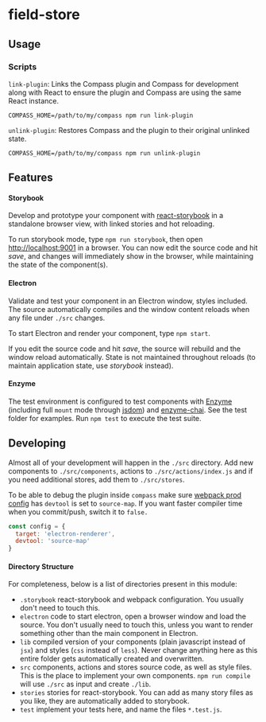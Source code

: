 # field-store

> 

## Usage

### Scripts

`link-plugin`: Links the Compass plugin and Compass for development along with React to ensure the
  plugin and Compass are using the same React instance.

```shell
COMPASS_HOME=/path/to/my/compass npm run link-plugin
```

`unlink-plugin`: Restores Compass and the plugin to their original unlinked state.

```shell
COMPASS_HOME=/path/to/my/compass npm run unlink-plugin
```

## Features

#### Storybook

Develop and prototype your component with [react-storybook][react-storybook] in a standalone
browser view, with linked stories and hot reloading.

To run storybook mode, type `npm run storybook`, then open
[http://localhost:9001](http://localhost:9001) in a browser. You can now edit the source code
and hit _save_, and changes will immediately show in the browser, while maintaining the state
of the component(s).

#### Electron

Validate and test your component in an Electron window, styles included. The source automatically
compiles and the window content reloads when any file under `./src` changes.

To start Electron and render your component, type `npm start`.

If you edit the source code and hit _save_, the source will rebuild and the window reload
automatically. State is not maintained throughout reloads (to maintain application state,
use _storybook_ instead).

#### Enzyme

The test environment is configured to test components with [Enzyme][enzyme]
(including full `mount` mode through [jsdom][jsdom]) and [enzyme-chai][enzyme-chai].
See the test folder for examples. Run `npm test` to execute the test suite.

## Developing

Almost all of your development will happen in the `./src` directory. Add new components
to `./src/components`, actions to `./src/actions/index.js` and if you need additional
stores, add them to `./src/stores`.

To be able to debug the plugin inside `compass` make sure [webpack prod
config](./config/webpack.prod.config.js) has `devtool` is set to `source-map`.
If you want faster compiler time when you commit/push, switch it to `false.`

```js
const config = {
  target: 'electron-renderer',
  devtool: 'source-map'
}
```

#### Directory Structure

For completeness, below is a list of directories present in this module:

- `.storybook` react-storybook and webpack configuration. You usually don't need to touch this.
- `electron` code to start electron, open a browser window and load the source.
  You don't usually need to touch this, unless you want to render something other
  than the main component in Electron.
- `lib` compiled version of your components (plain javascript instead of `jsx`) and
  styles (`css` instead of `less`). Never change anything here as this entire folder
  gets automatically created and overwritten.
- `src` components, actions and stores source code, as well as style files. This is the
  place to implement your own components. `npm run compile` will use `./src` as input
  and create `./lib`.
- `stories` stories for react-storybook. You can add as many story files as you like,
  they are automatically added to storybook.
- `test` implement your tests here, and name the files `*.test.js`.

[react-storybook]: https://github.com/kadirahq/react-storybook
[enzyme]: http://airbnb.io/enzyme/
[enzyme-chai]: https://github.com/producthunt/chai-enzyme
[jsdom]: https://github.com/tmpvar/jsdom
